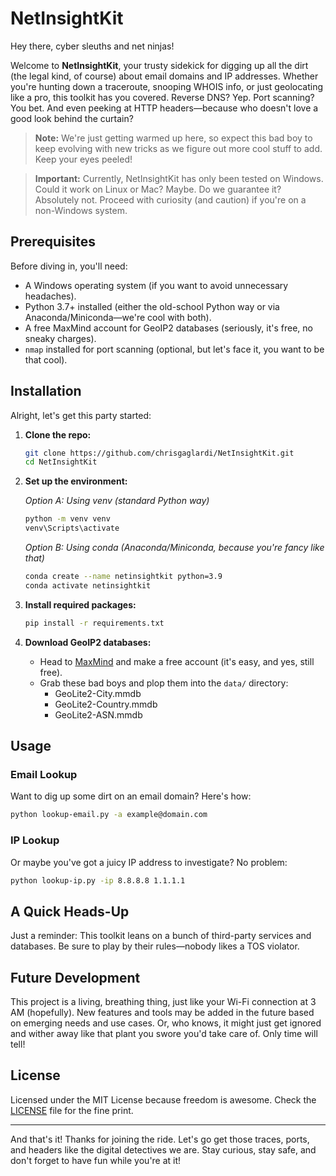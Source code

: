 # NetInsightKit

Hey there, cyber sleuths and net ninjas!

Welcome to **NetInsightKit**, your trusty sidekick for digging up all the dirt (the legal kind, of course) about email domains and IP addresses. Whether you're hunting down a traceroute, snooping WHOIS info, or just geolocating like a pro, this toolkit has you covered. Reverse DNS? Yep. Port scanning? You bet. And even peeking at HTTP headers—because who doesn't love a good look behind the curtain?

> **Note:** We're just getting warmed up here, so expect this bad boy to keep evolving with new tricks as we figure out more cool stuff to add. Keep your eyes peeled!

> **Important:** Currently, NetInsightKit has only been tested on Windows. Could it work on Linux or Mac? Maybe. Do we guarantee it? Absolutely not. Proceed with curiosity (and caution) if you're on a non-Windows system.

## Prerequisites

Before diving in, you'll need:

- A Windows operating system (if you want to avoid unnecessary headaches).
- Python 3.7+ installed (either the old-school Python way or via Anaconda/Miniconda—we're cool with both).
- A free MaxMind account for GeoIP2 databases (seriously, it's free, no sneaky charges).
- `nmap` installed for port scanning (optional, but let's face it, you want to be that cool).

## Installation

Alright, let's get this party started:

1. **Clone the repo:**

   ```bash
   git clone https://github.com/chrisgaglardi/NetInsightKit.git
   cd NetInsightKit
   ```

2. **Set up the environment:**

   *Option A: Using venv (standard Python way)*
   
   ```bash
   python -m venv venv
   venv\Scripts\activate
   ```

   *Option B: Using conda (Anaconda/Miniconda, because you're fancy like that)*
   
   ```bash
   conda create --name netinsightkit python=3.9
   conda activate netinsightkit
   ```

3. **Install required packages:**

   ```bash
   pip install -r requirements.txt
   ```

4. **Download GeoIP2 databases:**
   
   - Head to [MaxMind](https://www.maxmind.com/en/geolite2/signup) and make a free account (it's easy, and yes, still free).
   - Grab these bad boys and plop them into the `data/` directory:
     - GeoLite2-City.mmdb
     - GeoLite2-Country.mmdb
     - GeoLite2-ASN.mmdb

## Usage

### Email Lookup

Want to dig up some dirt on an email domain? Here's how:

```bash
python lookup-email.py -a example@domain.com
```

### IP Lookup

Or maybe you've got a juicy IP address to investigate? No problem:

```bash
python lookup-ip.py -ip 8.8.8.8 1.1.1.1
```

## A Quick Heads-Up

Just a reminder: This toolkit leans on a bunch of third-party services and databases. Be sure to play by their rules—nobody likes a TOS violator.

## Future Development

This project is a living, breathing thing, just like your Wi-Fi connection at 3 AM (hopefully). New features and tools may be added in the future based on emerging needs and use cases. Or, who knows, it might just get ignored and wither away like that plant you swore you'd take care of. Only time will tell!

## License

Licensed under the MIT License because freedom is awesome. Check the [LICENSE](LICENSE) file for the fine print.

---

And that's it! Thanks for joining the ride. Let's go get those traces, ports, and headers like the digital detectives we are. Stay curious, stay safe, and don't forget to have fun while you're at it!

